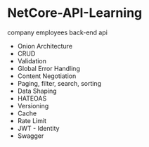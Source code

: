 # NetCore-API-Learning
company employees back-end api

- Onion Architecture
- CRUD
- Validation
- Global Error Handling
- Content Negotiation
- Paging, filter, search, sorting
- Data Shaping
- HATEOAS
- Versioning
- Cache
- Rate Limit
- JWT - Identity
- Swagger
